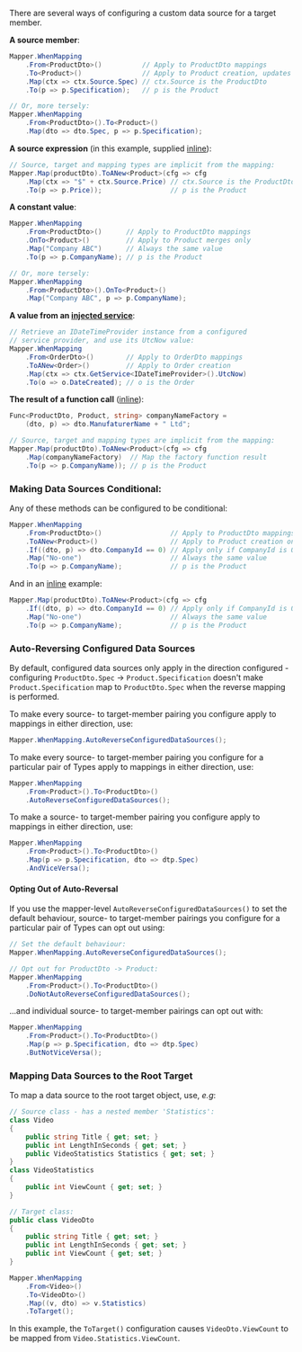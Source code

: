 There are several ways of configuring a custom data source for a target member.

**A source member**:

```cs
Mapper.WhenMapping
    .From<ProductDto>()          // Apply to ProductDto mappings
    .To<Product>()               // Apply to Product creation, updates and merges
    .Map(ctx => ctx.Source.Spec) // ctx.Source is the ProductDto
    .To(p => p.Specification);   // p is the Product

// Or, more tersely:
Mapper.WhenMapping
    .From<ProductDto>().To<Product>()
    .Map(dto => dto.Spec, p => p.Specification);

```

**A source expression** (in this example, supplied [inline](/configuration/Inline)):

```cs
// Source, target and mapping types are implicit from the mapping:
Mapper.Map(productDto).ToANew<Product>(cfg => cfg
    .Map(ctx => "$" + ctx.Source.Price) // ctx.Source is the ProductDto
    .To(p => p.Price));                 // p is the Product    
```

**A constant value**:

```cs
Mapper.WhenMapping
    .From<ProductDto>()      // Apply to ProductDto mappings
    .OnTo<Product>()         // Apply to Product merges only
    .Map("Company ABC")      // Always the same value
    .To(p => p.CompanyName); // p is the Product

// Or, more tersely:
Mapper.WhenMapping
    .From<ProductDto>().OnTo<Product>()
    .Map("Company ABC", p => p.CompanyName);
```

**A value from an [injected service](/configuration/Dependency-Injection)**:

```cs
// Retrieve an IDateTimeProvider instance from a configured
// service provider, and use its UtcNow value:
Mapper.WhenMapping
    .From<OrderDto>()        // Apply to OrderDto mappings
    .ToANew<Order>()         // Apply to Order creation
    .Map(ctx => ctx.GetService<IDateTimeProvider>().UtcNow)
    .To(o => o.DateCreated); // o is the Order
```

**The result of a function call** ([inline](/configuration/Inline)):

```cs
Func<ProductDto, Product, string> companyNameFactory = 
    (dto, p) => dto.ManufaturerName + " Ltd";

// Source, target and mapping types are implicit from the mapping:
Mapper.Map(productDto).ToANew<Product>(cfg => cfg
    .Map(companyNameFactory)  // Map the factory function result
    .To(p => p.CompanyName)); // p is the Product
```

### Making Data Sources Conditional:

Any of these methods can be configured to be conditional:

```cs
Mapper.WhenMapping
    .From<ProductDto>()                 // Apply to ProductDto mappings
    .ToANew<Product>()                  // Apply to Product creation only
    .If((dto, p) => dto.CompanyId == 0) // Apply only if CompanyId is 0
    .Map("No-one")                      // Always the same value
    .To(p => p.CompanyName);            // p is the Product
```

And in an [inline](/configuration/Inline) example:

```cs
Mapper.Map(productDto).ToANew<Product>(cfg => cfg
    .If((dto, p) => dto.CompanyId == 0) // Apply only if CompanyId is 0
    .Map("No-one")                      // Always the same value
    .To(p => p.CompanyName);            // p is the Product
```

### Auto-Reversing Configured Data Sources

By default, configured data sources only apply in the direction configured - configuring `ProductDto.Spec` -> `Product.Specification` doesn't make `Product.Specification` map to `ProductDto.Spec` when the reverse mapping is performed.

To make every source- to target-member pairing you configure apply to mappings in either direction, use:

```cs
Mapper.WhenMapping.AutoReverseConfiguredDataSources();
```

To make every source- to target-member pairing you configure for a particular pair of Types apply to mappings in either direction, use:

```cs
Mapper.WhenMapping
    .From<Product>().To<ProductDto>()
    .AutoReverseConfiguredDataSources();
```

To make a source- to target-member pairing you configure apply to mappings in either direction, use:

```cs
Mapper.WhenMapping
    .From<Product>().To<ProductDto>()
    .Map(p => p.Specification, dto => dtp.Spec)
    .AndViceVersa();
```

#### Opting Out of Auto-Reversal

If you use the mapper-level `AutoReverseConfiguredDataSources()` to set the default behaviour, source- to target-member pairings you configure for a particular pair of Types can opt out using:

```cs
// Set the default behaviour:
Mapper.WhenMapping.AutoReverseConfiguredDataSources();

// Opt out for ProductDto -> Product:
Mapper.WhenMapping
    .From<Product>().To<ProductDto>()
    .DoNotAutoReverseConfiguredDataSources();
```

...and individual source- to target-member pairings can opt out with:

```cs
Mapper.WhenMapping
    .From<Product>().To<ProductDto>()
    .Map(p => p.Specification, dto => dtp.Spec)
    .ButNotViceVersa();
```

### Mapping Data Sources to the Root Target

To map a data source to the root target object, use, *e.g*:

```cs
// Source class - has a nested member 'Statistics':
class Video
{
    public string Title { get; set; }
    public int LengthInSeconds { get; set; }
    public VideoStatistics Statistics { get; set; }
}
class VideoStatistics
{
    public int ViewCount { get; set; }
}

// Target class:
public class VideoDto
{
    public string Title { get; set; }
    public int LengthInSeconds { get; set; }
    public int ViewCount { get; set; }
}

Mapper.WhenMapping
    .From<Video>()
    .To<VideoDto>()
    .Map((v, dto) => v.Statistics)
    .ToTarget();
```

In this example, the `ToTarget()` configuration causes `VideoDto.ViewCount` to be mapped from `Video.Statistics.ViewCount`.